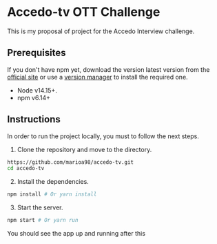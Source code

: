 # Accedo-tv OTT Challenge

This is my proposal of project for the Accedo Interview challenge.


## Prerequisites

If you don't have npm yet, download the version latest version from the [official site](https://nodejs.org/en/download/) or use a [version manager](https://github.com/nvm-sh/nvm) to install the required one.

- Node v14.15+.
- npm v6.14+
## Instructions

In order to run the project locally, you must to follow the next steps.

1. Clone the repository and move to the directory.
```sh
https://github.com/marioa98/accedo-tv.git
cd accedo-tv
```

2. Install the dependencies.
```sh
npm install # Or yarn install
```

3. Start the server.
```sh
npm start # Or yarn run
```

You should see the app up and running after this